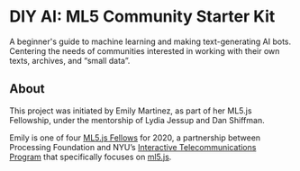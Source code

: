 # DIY AI: ML5 Community Starter Kit

A beginner's guide to machine learning and making text-generating AI bots. Centering the needs of communities interested in working with their own texts, archives, and “small data”.


## About

This project was initiated by Emily Martinez, as part of her ML5.js Fellowship, under the mentorship of Lydia Jessup and Dan Shiffman.

Emily is one of four [ML5.js Fellows](https://processingfoundation.org/fellowships) for 2020, a partnership between Processing Foundation and NYU’s [Interactive Telecommunications Program](https://tisch.nyu.edu/itp) that specifically focuses on [ml5.js](https://ml5js.org/).
